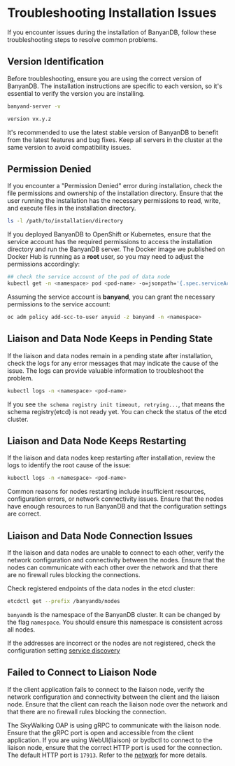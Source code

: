 # Troubleshooting Installation Issues

If you encounter issues during the installation of BanyanDB, follow these troubleshooting steps to resolve common problems.

## Version Identification

Before troubleshooting, ensure you are using the correct version of BanyanDB. The installation instructions are specific to each version, so it's essential to verify the version you are installing.

```sh
banyand-server -v

version vx.y.z
```

It's recommended to use the latest stable version of BanyanDB to benefit from the latest features and bug fixes. Keep all servers in the cluster at the same version to avoid compatibility issues.

## Permission Denied

If you encounter a "Permission Denied" error during installation, check the file permissions and ownership of the installation directory. Ensure that the user running the installation has the necessary permissions to read, write, and execute files in the installation directory.

```sh
ls -l /path/to/installation/directory
```

If you deployed BanyanDB to OpenShift or Kubernetes, ensure that the service account has the required permissions to access the installation directory and run the BanyanDB server. The Docker image we published on Docker Hub is running as a **root** user, so you may need to adjust the permissions accordingly:

```sh
## check the service account of the pod of data node
kubectl get -n <namespace> pod <pod-name> -o=jsonpath='{.spec.serviceAccountName}'
```

Assuming the service account is **banyand**, you can grant the necessary permissions to the service account:

```sh
oc adm policy add-scc-to-user anyuid -z banyand -n <namespace>
```

## Liaison and Data Node Keeps in Pending State

If the liaison and data nodes remain in a pending state after installation, check the logs for any error messages that may indicate the cause of the issue. The logs can provide valuable information to troubleshoot the problem.

```sh
kubectl logs -n <namespace> <pod-name>
```

If you see `the schema registry init timeout, retrying...`, that means the schema registry(etcd) is not ready yet. You can check the status of the etcd cluster.

## Liaison and Data Node Keeps Restarting

If the liaison and data nodes keep restarting after installation, review the logs to identify the root cause of the issue:

```sh
kubectl logs -n <namespace> <pod-name>
```

Common reasons for nodes restarting include insufficient resources, configuration errors, or network connectivity issues. Ensure that the nodes have enough resources to run BanyanDB and that the configuration settings are correct.

## Liaison and Data Node Connection Issues

If the liaison and data nodes are unable to connect to each other, verify the network configuration and connectivity between the nodes. Ensure that the nodes can communicate with each other over the network and that there are no firewall rules blocking the connections.

Check registered endpoints of the data nodes in the etcd cluster:

```sh
etcdctl get --prefix /banyandb/nodes
```

`banyandb` is the namespace of the BanyanDB cluster. It can be changed by the flag `namespace`. You should ensure this namespace is consistent across all nodes.

If the addresses are incorrect or the nodes are not registered, check the configuration setting [service discovery](../configuration.md#service-discovery)

## Failed to Connect to Liaison Node

If the client application fails to connect to the liaison node, verify the network configuration and connectivity between the client and the liaison node. Ensure that the client can reach the liaison node over the network and that there are no firewall rules blocking the connection.

The SkyWalking OAP is using gRPC to communicate with the liaison node. Ensure that the gRPC port is open and accessible from the client application. If you are using WebUI(liaison) or bydbctl to connect to the liaison node, ensure that the correct HTTP port is used for the connection. The default HTTP port is `17913`. Refer to the [network](../configuration.md#liaison--network) for more details.
